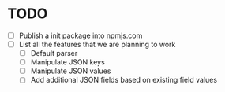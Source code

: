# TODO

- [ ] Publish a init package into npmjs.com
- [ ] List all the features that we are planning to work
  - [ ] Default parser
  - [ ] Manipulate JSON keys
  - [ ] Manipulate JSON values
  - [ ] Add additional JSON fields based on existing field values
